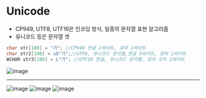 
# Unicode

* CP949, UTF8, UTF16은 인코딩 방식, 일종의 문자열 표현 알고리즘
* 유니코드 등은 문자열 셋
```cpp
char str[100] = "가"; //CP949 한글 2바이트, 로마 1바이트
char str2[100] = u8"가";//UTF8, 유니코드 문자열,한글 3바이트, 로마 1바이트
WCHAR str3[100] = L"가"; //UTF16 한글, 유니코드 문자열, 로마 모두 2바이트
```

![image](https://user-images.githubusercontent.com/68372094/158943756-dcc10550-db5c-4baf-8a39-5ef7abc0c7f1.png)
***
![image](https://user-images.githubusercontent.com/68372094/158944650-270b2be3-f718-4e6a-8151-3f4a4054386a.png)
![image](https://user-images.githubusercontent.com/68372094/163394210-208925f9-8c78-4ee2-9a91-add7e39ea1f7.png)
![image](https://user-images.githubusercontent.com/68372094/163394256-cdf63037-bfda-493c-aa50-631eae6a9fab.png)


